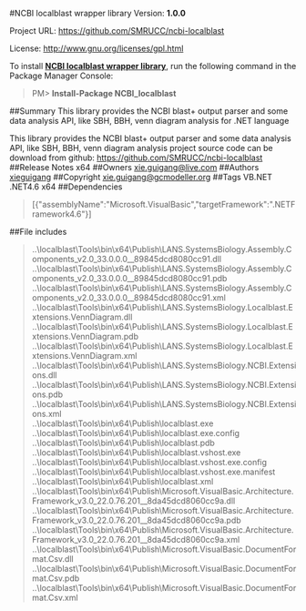 #NCBI localblast wrapper library
Version: **1.0.0**

Project URL: https://github.com/SMRUCC/ncbi-localblast

License: http://www.gnu.org/licenses/gpl.html

To install **[NCBI localblast wrapper library](https://www.nuget.org/packages/NCBI_localblast/)**, run the following command in the Package Manager Console:
> PM>  **Install-Package NCBI_localblast**


##Summary
This library provides the NCBI blast+ output parser and some data analysis API, like SBH, BBH, venn diagram analysis for .NET language

This library provides the NCBI blast+ output parser and some data analysis API, like SBH, BBH, venn diagram analysis
project source code can be download from github:
https://github.com/SMRUCC/ncbi-localblast
##Release Notes
x64
##Owners
xie.guigang@live.com
##Authors
[xieguigang](https://www.nuget.org/profiles/xieguigang)
##Copyright
xie.guigang@gcmodeller.org
##Tags
VB.NET .NET4.6 x64
##Dependencies
>[{"assemblyName":"Microsoft.VisualBasic","targetFramework":".NETFramework4.6"}]


##File includes
> ..\localblast\Tools\bin\x64\Publish\LANS.SystemsBiology.Assembly.Components_v2.0_33.0.0.0__89845dcd8080cc91.dll<br />
> ..\localblast\Tools\bin\x64\Publish\LANS.SystemsBiology.Assembly.Components_v2.0_33.0.0.0__89845dcd8080cc91.pdb<br />
> ..\localblast\Tools\bin\x64\Publish\LANS.SystemsBiology.Assembly.Components_v2.0_33.0.0.0__89845dcd8080cc91.xml<br />
> ..\localblast\Tools\bin\x64\Publish\LANS.SystemsBiology.Localblast.Extensions.VennDiagram.dll<br />
> ..\localblast\Tools\bin\x64\Publish\LANS.SystemsBiology.Localblast.Extensions.VennDiagram.pdb<br />
> ..\localblast\Tools\bin\x64\Publish\LANS.SystemsBiology.Localblast.Extensions.VennDiagram.xml<br />
> ..\localblast\Tools\bin\x64\Publish\LANS.SystemsBiology.NCBI.Extensions.dll<br />
> ..\localblast\Tools\bin\x64\Publish\LANS.SystemsBiology.NCBI.Extensions.pdb<br />
> ..\localblast\Tools\bin\x64\Publish\LANS.SystemsBiology.NCBI.Extensions.xml<br />
> ..\localblast\Tools\bin\x64\Publish\localblast.exe<br />
> ..\localblast\Tools\bin\x64\Publish\localblast.exe.config<br />
> ..\localblast\Tools\bin\x64\Publish\localblast.pdb<br />
> ..\localblast\Tools\bin\x64\Publish\localblast.vshost.exe<br />
> ..\localblast\Tools\bin\x64\Publish\localblast.vshost.exe.config<br />
> ..\localblast\Tools\bin\x64\Publish\localblast.vshost.exe.manifest<br />
> ..\localblast\Tools\bin\x64\Publish\localblast.xml<br />
> ..\localblast\Tools\bin\x64\Publish\Microsoft.VisualBasic.Architecture.Framework_v3.0_22.0.76.201__8da45dcd8060cc9a.dll<br />
> ..\localblast\Tools\bin\x64\Publish\Microsoft.VisualBasic.Architecture.Framework_v3.0_22.0.76.201__8da45dcd8060cc9a.pdb<br />
> ..\localblast\Tools\bin\x64\Publish\Microsoft.VisualBasic.Architecture.Framework_v3.0_22.0.76.201__8da45dcd8060cc9a.xml<br />
> ..\localblast\Tools\bin\x64\Publish\Microsoft.VisualBasic.DocumentFormat.Csv.dll<br />
> ..\localblast\Tools\bin\x64\Publish\Microsoft.VisualBasic.DocumentFormat.Csv.pdb<br />
> ..\localblast\Tools\bin\x64\Publish\Microsoft.VisualBasic.DocumentFormat.Csv.xml<br />
